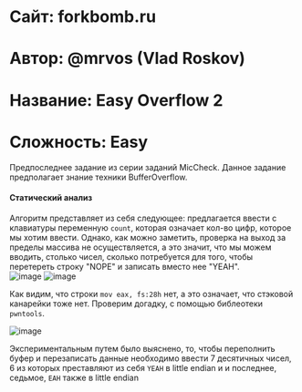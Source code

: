 
# Сайт: forkbomb.ru 
# Автор: @mrvos (Vlad Roskov) 
# Название: Easy Overflow 2
# Сложность: Easy


Предпоследнее задание из серии заданий MicCheck. Данное задание предполагает знание техники 
BufferOverflow.

#### Статический анализ

Алгоритм представляет из себя следующее: предлагается ввести с клавиатуры переменную `count`, которая 
означает кол-во цифр, которое мы хотим ввести. Однако, как можно заметить, проверка на выход за пределы 
массива не осуществляется, а это значит, что мы можем вводить, столько чисел, сколько потребуется для того, чтобы 
перетереть строку "NOPE" и записать вместо нее "YEAH". <br />
![image](https://github.com/user-attachments/assets/93c5dde7-119f-4ec3-a59f-e67be0475e8f)
![image](https://github.com/user-attachments/assets/a930f6a1-10af-4a1a-baff-292e9273a8d1)

Как видим, что строки `mov eax, fs:28h` нет, а это означает, что 
стэковой канарейки тоже нет. Проверим догадку, с помощью библеотеки `pwntools`. 

![image](https://github.com/user-attachments/assets/f9b88c09-1683-4faa-a095-e15d35928f53)

Экспериментальным путем было выяснено, то, чтобы переполнить буфер и перезаписать данные необходимо
ввести 7 десятичных чисел, 6 из которых преставляют из себя `YEAH` в little endian и и последнее,
седьмое, `EAH` также в little endian
